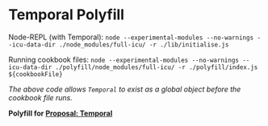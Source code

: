 # Temporal Polyfill

Node-REPL (with Temporal): `node --experimental-modules --no-warnings --icu-data-dir ./node_modules/full-icu/ -r ./lib/initialise.js`

Running cookbook files: `node --experimental-modules --no-warnings --icu-data-dir ./polyfill/node_modules/full-icu/ -r ./polyfill/index.js ${cookbookFile}`

_The above code allows `Temporal` to exist as a global object before the cookbook file runs._

**Polyfill for [Proposal: Temporal](https://github.com/tc39/proposal-temporal)**

